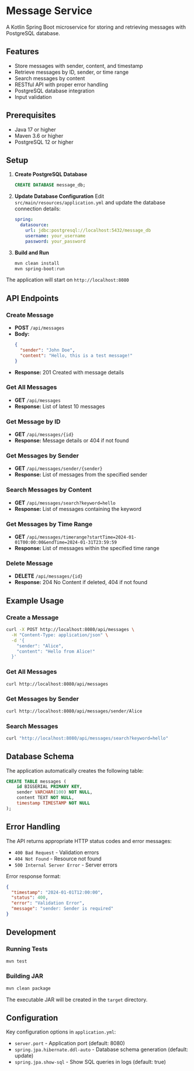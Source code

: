 # Message Service

A Kotlin Spring Boot microservice for storing and retrieving messages with PostgreSQL database.

## Features

- Store messages with sender, content, and timestamp
- Retrieve messages by ID, sender, or time range
- Search messages by content
- RESTful API with proper error handling
- PostgreSQL database integration
- Input validation

## Prerequisites

- Java 17 or higher
- Maven 3.6 or higher
- PostgreSQL 12 or higher

## Setup

1. **Create PostgreSQL Database**
   ```sql
   CREATE DATABASE message_db;
   ```

2. **Update Database Configuration**
   Edit `src/main/resources/application.yml` and update the database connection details:
   ```yaml
   spring:
     datasource:
       url: jdbc:postgresql://localhost:5432/message_db
       username: your_username
       password: your_password
   ```

3. **Build and Run**
   ```bash
   mvn clean install
   mvn spring-boot:run
   ```

The application will start on `http://localhost:8080`

## API Endpoints

### Create Message
- **POST** `/api/messages`
- **Body:**
  ```json
  {
    "sender": "John Doe",
    "content": "Hello, this is a test message!"
  }
  ```
- **Response:** 201 Created with message details

### Get All Messages
- **GET** `/api/messages`
- **Response:** List of latest 10 messages

### Get Message by ID
- **GET** `/api/messages/{id}`
- **Response:** Message details or 404 if not found

### Get Messages by Sender
- **GET** `/api/messages/sender/{sender}`
- **Response:** List of messages from the specified sender

### Search Messages by Content
- **GET** `/api/messages/search?keyword=hello`
- **Response:** List of messages containing the keyword

### Get Messages by Time Range
- **GET** `/api/messages/timerange?startTime=2024-01-01T00:00:00&endTime=2024-01-31T23:59:59`
- **Response:** List of messages within the specified time range

### Delete Message
- **DELETE** `/api/messages/{id}`
- **Response:** 204 No Content if deleted, 404 if not found

## Example Usage

### Create a Message
```bash
curl -X POST http://localhost:8080/api/messages \
  -H "Content-Type: application/json" \
  -d '{
    "sender": "Alice",
    "content": "Hello from Alice!"
  }'
```

### Get All Messages
```bash
curl http://localhost:8080/api/messages
```

### Get Messages by Sender
```bash
curl http://localhost:8080/api/messages/sender/Alice
```

### Search Messages
```bash
curl "http://localhost:8080/api/messages/search?keyword=hello"
```

## Database Schema

The application automatically creates the following table:

```sql
CREATE TABLE messages (
    id BIGSERIAL PRIMARY KEY,
    sender VARCHAR(100) NOT NULL,
    content TEXT NOT NULL,
    timestamp TIMESTAMP NOT NULL
);
```

## Error Handling

The API returns appropriate HTTP status codes and error messages:

- `400 Bad Request` - Validation errors
- `404 Not Found` - Resource not found
- `500 Internal Server Error` - Server errors

Error response format:
```json
{
  "timestamp": "2024-01-01T12:00:00",
  "status": 400,
  "error": "Validation Error",
  "message": "sender: Sender is required"
}
```

## Development

### Running Tests
```bash
mvn test
```

### Building JAR
```bash
mvn clean package
```

The executable JAR will be created in the `target` directory.

## Configuration

Key configuration options in `application.yml`:

- `server.port` - Application port (default: 8080)
- `spring.jpa.hibernate.ddl-auto` - Database schema generation (default: update)
- `spring.jpa.show-sql` - Show SQL queries in logs (default: true) 